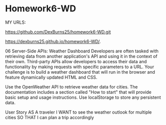 # Homework6-WD


MY URLS:


https://github.com/DexBurns25/homework6-WD.git




 https://dexburns25.github.io/homework6-WD/.


06 Server-Side APIs: Weather Dashboard
Developers are often tasked with retrieving data from another application's API and using it in the context of their own. Third-party APIs allow developers to access their data and functionality by making requests with specific parameters to a URL. Your challenge is to build a weather dashboard that will run in the browser and feature dynamically updated HTML and CSS.





Use the OpenWeather API to retrieve weather data for cities. The documentation includes a section called "How to start" that will provide basic setup and usage instructions. Use localStorage to store any persistent data.






User Story
AS A traveler
I WANT to see the weather outlook for multiple cities
SO THAT I can plan a trip accordingly







